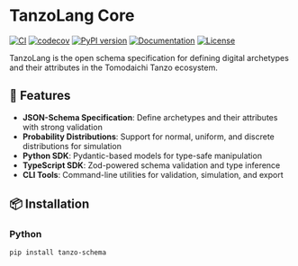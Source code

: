 # TanzoLang Core

[![CI](https://github.com/onalius/tanzo-lang-core/actions/workflows/ci.yml/badge.svg)](https://github.com/onalius/tanzo-lang-core/actions/workflows/ci.yml)
[![codecov](https://codecov.io/gh/onalius/tanzo-lang-core/branch/main/graph/badge.svg)](https://codecov.io/gh/onalius/tanzo-lang-core)
[![PyPI version](https://badge.fury.io/py/tanzo-schema.svg)](https://badge.fury.io/py/tanzo-schema)
[![Documentation](https://img.shields.io/badge/docs-latest-blue.svg)](https://onalius.github.io/tanzo-lang-core/)
[![License](https://img.shields.io/badge/License-Apache%202.0-blue.svg)](https://opensource.org/licenses/Apache-2.0)

TanzoLang is the open schema specification for defining digital archetypes and their attributes in the Tomodaichi Tanzo ecosystem.

## 🌟 Features

- **JSON-Schema Specification**: Define archetypes and their attributes with strong validation
- **Probability Distributions**: Support for normal, uniform, and discrete distributions for simulation
- **Python SDK**: Pydantic-based models for type-safe manipulation
- **TypeScript SDK**: Zod-powered schema validation and type inference
- **CLI Tools**: Command-line utilities for validation, simulation, and export

## 📦 Installation

### Python

```bash
pip install tanzo-schema
